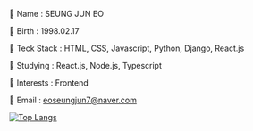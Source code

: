 💬 Name : SEUNG JUN EO

💬 Birth : 1998.02.17

💬 Teck Stack : HTML, CSS, Javascript, Python, Django, React.js

💬 Studying : React.js, Node.js, Typescript

💬 Interests : Frontend

💬 Email : eoseungjun7@naver.com

﻿[![Top Langs](https://github-readme-stats.vercel.app/api/top-langs/?username=seungjun222&langs_count=10&layout=compact&theme=skyblue)](https://github.com/seungjun222/seungjun222)﻿
